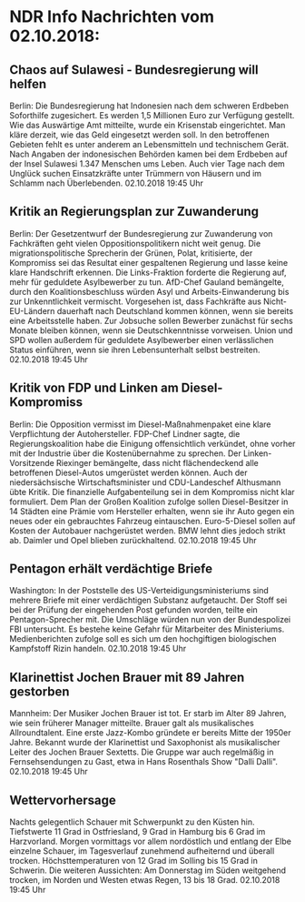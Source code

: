 # NDR Info Nachrichten vom 02.10.2018:


## Chaos auf Sulawesi - Bundesregierung will helfen
Berlin: Die Bundesregierung hat Indonesien nach dem schweren Erdbeben Soforthilfe zugesichert. Es werden 1,5 Millionen Euro zur Verfügung gestellt. Wie das Auswärtige Amt mitteilte, wurde ein Krisenstab eingerichtet. Man kläre derzeit, wie das Geld eingesetzt werden soll. In den betroffenen Gebieten fehlt es unter anderem an Lebensmitteln und technischem Gerät. Nach Angaben der indonesischen Behörden kamen bei dem Erdbeben auf der Insel Sulawesi 1.347 Menschen ums Leben. Auch vier Tage nach dem Unglück suchen Einsatzkräfte unter Trümmern von Häusern und im Schlamm nach Überlebenden. 02.10.2018 19:45 Uhr 

## Kritik an Regierungsplan zur Zuwanderung
Berlin: Der Gesetzentwurf der Bundesregierung zur Zuwanderung von Fachkräften geht vielen Oppositionspolitikern nicht weit genug. Die migrationspolitische Sprecherin der Grünen, Polat, kritisierte, der Kompromiss sei das Resultat einer gespaltenen Regierung und lasse keine klare Handschrift erkennen. Die Links-Fraktion forderte die Regierung auf, mehr für geduldete Asylbewerber zu tun. AfD-Chef Gauland bemängelte, durch den Koalitionsbeschluss würden Asyl und Arbeits-Einwanderung bis zur Unkenntlichkeit vermischt. Vorgesehen ist, dass Fachkräfte aus Nicht-EU-Ländern dauerhaft nach Deutschland kommen können, wenn sie bereits eine Arbeitsstelle haben. Zur Jobsuche sollen Bewerber zunächst für sechs Monate bleiben können, wenn sie Deutschkenntnisse vorweisen. Union und SPD wollen außerdem für geduldete Asylbewerber einen verlässlichen Status einführen, wenn sie ihren Lebensunterhalt selbst bestreiten. 02.10.2018 19:45 Uhr 

## Kritik von FDP und Linken am Diesel-Kompromiss
Berlin: Die Opposition vermisst im Diesel-Maßnahmenpaket eine klare Verpflichtung der Autohersteller. FDP-Chef Lindner sagte, die Regierungskoalition habe die Einigung offensichtlich verkündet, ohne vorher mit der Industrie über die Kostenübernahme zu sprechen. Der Linken-Vorsitzende Riexinger bemängelte, dass nicht flächendeckend alle betroffenen Diesel-Autos umgerüstet werden können. Auch der niedersächsische Wirtschaftsminister und CDU-Landeschef Althusmann übte Kritik. Die finanzielle Aufgabenteilung sei in dem Kompromiss nicht klar formuliert. Dem Plan der Großen Koalition zufolge sollen Diesel-Besitzer in 14 Städten eine Prämie vom Hersteller erhalten, wenn sie ihr Auto gegen ein neues oder ein gebrauchtes Fahrzeug eintauschen. Euro-5-Diesel sollen auf Kosten der Autobauer nachgerüstet werden. BMW lehnt dies jedoch strikt ab. Daimler und Opel blieben zurückhaltend. 02.10.2018 19:45 Uhr 

## Pentagon erhält verdächtige Briefe
Washington: In der Poststelle des US-Verteidigungsministeriums sind mehrere Briefe mit einer verdächtigen Substanz aufgetaucht. Der Stoff sei bei der Prüfung der eingehenden Post gefunden worden, teilte ein Pentagon-Sprecher mit. Die Umschläge würden nun von der Bundespolizei FBI untersucht. Es bestehe keine Gefahr für Mitarbeiter des Ministeriums. Medienberichten zufolge soll es sich um den hochgiftigen biologischen Kampfstoff Rizin handeln. 02.10.2018 19:45 Uhr 

## Klarinettist Jochen Brauer mit 89 Jahren gestorben
Mannheim: Der Musiker Jochen Brauer ist tot. Er starb im Alter 89 Jahren, wie sein früherer Manager mitteilte. Brauer galt als musikalisches Allroundtalent. Eine erste Jazz-Kombo gründete er bereits Mitte der 1950er Jahre. Bekannt wurde der Klarinettist und Saxophonist als musikalischer Leiter des Jochen Brauer Sextetts. Die Gruppe war auch regelmäßig in Fernsehsendungen zu Gast, etwa in Hans Rosenthals Show "Dalli Dalli". 02.10.2018 19:45 Uhr 

## Wettervorhersage
Nachts gelegentlich Schauer mit Schwerpunkt zu den Küsten hin. Tiefstwerte 11 Grad in Ostfriesland, 9 Grad in Hamburg bis 6 Grad im Harzvorland. Morgen vormittags vor allem nordöstlich und entlang der Elbe einzelne Schauer, im Tagesverlauf zunehmend aufheiternd und überall trocken. Höchsttemperaturen von 12 Grad im Solling bis 15 Grad in Schwerin. Die weiteren Aussichten: Am Donnerstag im Süden weitgehend trocken, im Norden und Westen etwas Regen, 13 bis 18 Grad. 02.10.2018 19:45 Uhr 
